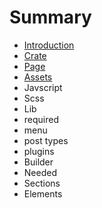 # Summary

* [Introduction](README.md)
* [Crate](crate.md)
* [Page](page.md)
* [Assets](assets.md)
* Javscript
* Scss
* Lib
* required
* menu
* post types
* plugins
* Builder
* Needed
* Sections
* Elements

